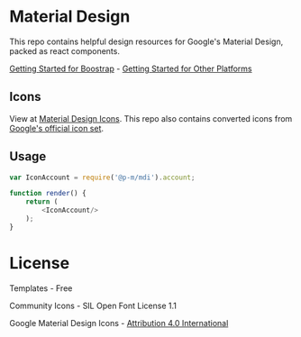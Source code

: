 # Material Design

This repo contains helpful design resources for Google's Material Design, packed as react components.

[Getting Started for Boostrap](http://materialdesignicons.com/bootstrap) - [Getting Started for Other Platforms](http://materialdesignicons.com/getting-started)

## Icons

View at [Material Design Icons](http://materialdesignicons.com/). This repo also contains converted icons from [Google's official icon set](https://github.com/google/material-design-icons).

## Usage

```js
var IconAccount = require('@p-m/mdi').account;

function render() {
    return (
        <IconAccount/>
    );
}
```

# License

Templates - Free

Community Icons - SIL Open Font License 1.1

Google Material Design Icons - [Attribution 4.0 International](https://github.com/google/material-design-icons/blob/master/LICENSE)
